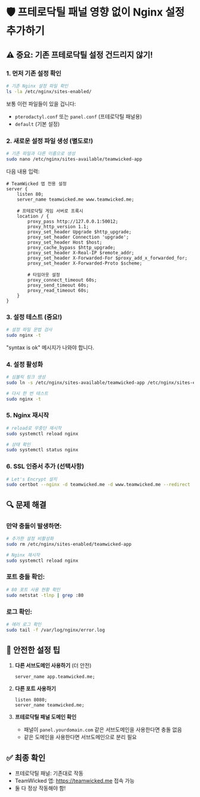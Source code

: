 # 🛡️ 프테로닥틸 패널 영향 없이 Nginx 설정 추가하기

## ⚠️ 중요: 기존 프테로닥틸 설정 건드리지 않기!

### 1. 먼저 기존 설정 확인
```bash
# 기존 Nginx 설정 파일 확인
ls -la /etc/nginx/sites-enabled/
```

보통 이런 파일들이 있을 겁니다:
- `pterodactyl.conf` 또는 `panel.conf` (프테로닥틸 패널용)
- `default` (기본 설정)

### 2. 새로운 설정 파일 생성 (별도로!)
```bash
# 기존 파일과 다른 이름으로 생성
sudo nano /etc/nginx/sites-available/teamwicked-app
```

다음 내용 입력:
```nginx
# TeamWicked 앱 전용 설정
server {
    listen 80;
    server_name teamwicked.me www.teamwicked.me;

    # 프테로닥틸 게임 서버로 프록시
    location / {
        proxy_pass http://127.0.0.1:50012;
        proxy_http_version 1.1;
        proxy_set_header Upgrade $http_upgrade;
        proxy_set_header Connection 'upgrade';
        proxy_set_header Host $host;
        proxy_cache_bypass $http_upgrade;
        proxy_set_header X-Real-IP $remote_addr;
        proxy_set_header X-Forwarded-For $proxy_add_x_forwarded_for;
        proxy_set_header X-Forwarded-Proto $scheme;
        
        # 타임아웃 설정
        proxy_connect_timeout 60s;
        proxy_send_timeout 60s;
        proxy_read_timeout 60s;
    }
}
```

### 3. 설정 테스트 (중요!)
```bash
# 설정 파일 문법 검사
sudo nginx -t
```

"syntax is ok" 메시지가 나와야 합니다.

### 4. 설정 활성화
```bash
# 심볼릭 링크 생성
sudo ln -s /etc/nginx/sites-available/teamwicked-app /etc/nginx/sites-enabled/

# 다시 한 번 테스트
sudo nginx -t
```

### 5. Nginx 재시작
```bash
# reload로 무중단 재시작
sudo systemctl reload nginx

# 상태 확인
sudo systemctl status nginx
```

### 6. SSL 인증서 추가 (선택사항)
```bash
# Let's Encrypt 설치
sudo certbot --nginx -d teamwicked.me -d www.teamwicked.me --redirect
```

## 🔍 문제 해결

### 만약 충돌이 발생하면:
```bash
# 추가한 설정 비활성화
sudo rm /etc/nginx/sites-enabled/teamwicked-app

# Nginx 재시작
sudo systemctl reload nginx
```

### 포트 충돌 확인:
```bash
# 80 포트 사용 현황 확인
sudo netstat -tlnp | grep :80
```

### 로그 확인:
```bash
# 에러 로그 확인
sudo tail -f /var/log/nginx/error.log
```

## 📌 안전한 설정 팁

1. **다른 서브도메인 사용하기** (더 안전)
   ```nginx
   server_name app.teamwicked.me;
   ```

2. **다른 포트 사용하기**
   ```nginx
   listen 8080;
   server_name teamwicked.me;
   ```

3. **프테로닥틸 패널 도메인 확인**
   - 패널이 `panel.yourdomain.com` 같은 서브도메인을 사용한다면 충돌 없음
   - 같은 도메인을 사용한다면 서브도메인으로 분리 필요

## ✅ 최종 확인
- 프테로닥틸 패널: 기존대로 작동
- TeamWicked 앱: https://teamwicked.me 접속 가능
- 둘 다 정상 작동해야 함!